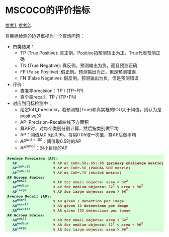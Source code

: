 # MSCOCO的评价指标

[参考1](https://www.bilibili.com/read/cv14176041), [参考2](https://blog.csdn.net/perfect_ch/article/details/117480528)。

将目标检测的边界框视为一个查询问题：
- 四类结果：
  - TP (True Positive): 真正例。Positive指预测输出为正，True代表预测正确
  - TN (True Negative): 真反例。预测输出为负，而且预测正确
  - FP (False Positive): 假正例。预测输出为正，但是预测错误
  - FN (False Negative): 假反例。预测输出为负，但是预测错误
- 评价：
  - 查准率precision：TP / (TP+FP)
  - 查全率recall：TP / (TP+FN)
- 对应到目标检测中：
  - 给定IoU_threshold，若预测框(True)和真实框的IOU大于阈值，则认为是positive的
  - AP: Precision-Recall曲线下方面积
  - 算AP时，对每个类别分别计算，然后按类别做平均
  - AP：阈值从0.5到0.95，每隔0.05取一次值，算AP后做平均
  - $AP^{IoU=.50}$：阈值取0.5时的AP
  - $AP^{small}$：对小目标的AP


![指标](./figs/fdaef851b61fadc307283451473496c7dbadce61.png@942w_458h_progressive.webp)